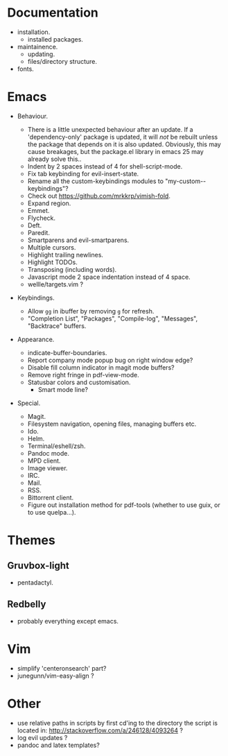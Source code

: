 # Documentation

- installation.
    - installed packages.
- maintainence.
    - updating.
    - files/directory structure.
- fonts.

# Emacs

- Behaviour.
    - There is a little unexpected behaviour after an update. If a
      'dependency-only' package is updated, it will *not* be rebuilt unless the
      package that depends on it is also updated. Obviously, this may cause
      breakages, but the package.el library in emacs 25 may already solve this..
    - Indent by 2 spaces instead of 4 for shell-script-mode.
    - Fix tab keybinding for evil-insert-state.
    - Rename all the custom-keybindings modules to
      "my-custom-<package-name>-keybindings"?
    - Check out https://github.com/mrkkrp/vimish-fold.
    - Expand region.
    - Emmet.
    - Flycheck.
    - Deft.
    - Paredit.
    - Smartparens and evil-smartparens.
    - Multiple cursors.
    - Highlight trailing newlines.
    - Highlight TODOs.
    - Transposing (including words).
    - Javascript mode 2 space indentation instead of 4 space.
    - wellle/targets.vim ?

- Keybindings.
    - Allow `gg` in ibuffer by removing `g` for refresh.
    - "Completion List", "Packages", "Compile-log", "Messages", "Backtrace"
      buffers.

- Appearance.
    - indicate-buffer-boundaries.
    - Report company mode popup bug on right window edge?
    - Disable fill column indicator in magit mode buffers?
    - Remove right fringe in pdf-view-mode.
    - Statusbar colors and customisation.
        - Smart mode line?

- Special.
    - Magit.
    - Filesystem navigation, opening files, managing buffers etc.
    - Ido.
    - Helm.
    - Terminal/eshell/zsh.
    - Pandoc mode.
    - MPD client.
    - Image viewer.
    - IRC.
    - Mail.
    - RSS.
    - Bittorrent client.
    - Figure out installation method for pdf-tools (whether to use guix, or to
      use quelpa...).

# Themes

## Gruvbox-light

- pentadactyl.

## Redbelly

- probably everything except emacs.

# Vim

- simplify 'centeronsearch' part?
- junegunn/vim-easy-align ?

# Other

- use relative paths in scripts by first cd'ing to the directory the script is
  located in: <http://stackoverflow.com/a/246128/4093264> ?
- log evil updates ?
- pandoc and latex templates?
